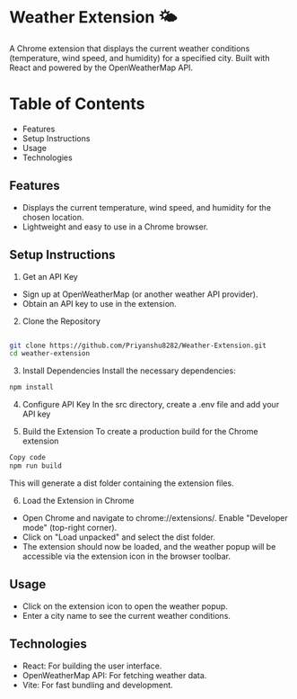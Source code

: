 # Weather Extension 🌤️
A Chrome extension that displays the current weather conditions (temperature, wind speed, and humidity) for a specified city. Built with React and powered by the OpenWeatherMap API.

# Table of Contents
- Features
- Setup Instructions
- Usage
- Technologies

## Features
- Displays the current temperature, wind speed, and humidity for the chosen location.
- Lightweight and easy to use in a Chrome browser.
## Setup Instructions
1. Get an API Key
- Sign up at OpenWeatherMap (or another weather API provider).
- Obtain an API key to use in the extension.
2. Clone the Repository
``` bash

git clone https://github.com/Priyanshu8282/Weather-Extension.git
cd weather-extension 
```
3. Install Dependencies
Install the necessary dependencies:

 ``` bash
npm install 
```

4. Configure API Key
In the src directory, create a .env file and add your API key

5. Build the Extension
To create a production build for the Chrome extension    
``` bash
Copy code
npm run build
```
This will generate a dist folder containing the extension files.

6. Load the Extension in Chrome
- Open Chrome and navigate to chrome://extensions/.
Enable "Developer mode" (top-right corner).
- Click on "Load unpacked" and select the dist folder.
- The extension should now be loaded, and the weather popup will be accessible via the extension icon in the browser toolbar.

## Usage
- Click on the extension icon to open the weather popup.
- Enter a city name to see the current weather conditions.
## Technologies
- React: For building the user interface.
- OpenWeatherMap API: For fetching weather data.
- Vite: For fast bundling and development.
